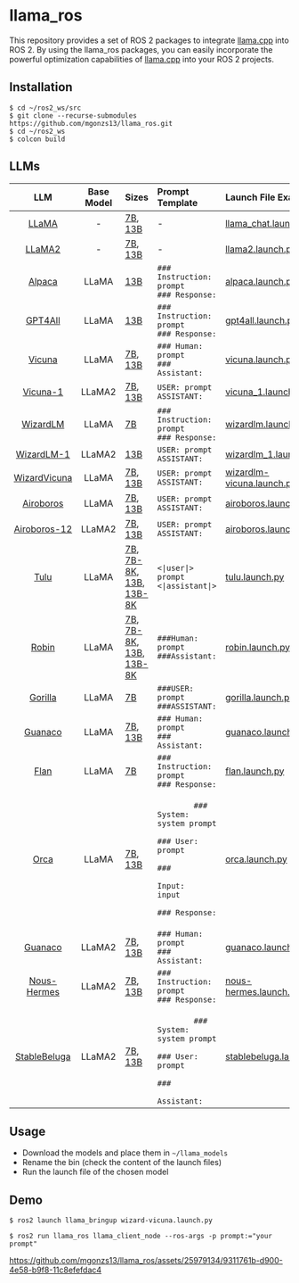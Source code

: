 # llama_ros

This repository provides a set of ROS 2 packages to integrate [llama.cpp](https://github.com/ggerganov/llama.cpp) into ROS 2. By using the llama_ros packages, you can easily incorporate the powerful optimization capabilities of [llama.cpp](https://github.com/ggerganov/llama.cpp) into your ROS 2 projects.

## Installation

```shell
$ cd ~/ros2_ws/src
$ git clone --recurse-submodules https://github.com/mgonzs13/llama_ros.git
$ cd ~/ros2_ws
$ colcon build
```

## LLMs

<table>
  <thead>
    <tr>
      <th align="center">LLM</th>
      <th align="center">Base Model</th>
      <th align="left">Sizes</th>
      <th align="left">Prompt Template</th>
      <th align="left">Launch File Example</th>
    </tr>
  </thead>
  <tbody>
    <tr>
      <td align="center">
        <a href="https://ai.meta.com/blog/large-language-model-llama-meta-ai/"
          >LLaMA</a
        >
      </td>
      <td align="center">-</td>
      <td align="left">
        <a href="https://huggingface.co/TheBloke/LLaMa-7B-GGML">7B</a>,
        <a href="https://huggingface.co/TheBloke/LLaMa-13B-GGML">13B</a>
      </td>
      <td align="left">-</td>
      <td align="left">
        <a href="llama_bringup/launch/llama_chat.launch.py"
          >llama_chat.launch.py</a
        >
      </td>
    </tr>
    <tr>
      <td align="center"><a href="https://ai.meta.com/llama/">LLaMA2</a></td>
      <td align="center">-</td>
      <td align="left">
        <a href="https://huggingface.co/TheBloke/Llama-2-7B-GGML">7B</a>,
        <a href="https://huggingface.co/TheBloke/Llama-2-13B-GGML">13B</a>
      </td>
      <td align="left">-</td>
      <td align="left">
        <a href="llama_bringup/launch/llama2.launch.py">llama2.launch.py</a>
      </td>
    </tr>
    <tr>
      <td align="center">
        <a href="https://crfm.stanford.edu/2023/03/13/alpaca.html">Alpaca</a>
      </td>
      <td align="center">LLaMA</td>
      <td align="left">
        <a href="https://huggingface.co/TheBloke/gpt4-x-alpaca-13B-GGML">13B</a>
      </td>
      <td align="left"><code>### Instruction: prompt<br />### Response:</code></td>
      <td align="left">
        <a href="llama_bringup/launch/alpaca.launch.py">alpaca.launch.py</a>
      </td>
    </tr>
    <tr>
      <td align="center">
        <a href="https://gpt4all.io/index.html">GPT4All</a>
      </td>
      <td align="center">LLaMA</td>
      <td align="left">
        <a href="https://huggingface.co/TheBloke/GPT4All-13B-snoozy-GGML"
          >13B</a
        >
      </td>
      <td align="left"><code>### Instruction: prompt<br />### Response:</code></td>
      <td align="left">
        <a href="llama_bringup/launch/gpt4all.launch.py">gpt4all.launch.py</a>
      </td>
    </tr>
    <tr>
      <td align="center">
        <a href="https://lmsys.org/blog/2023-03-30-vicuna/">Vicuna</a>
      </td>
      <td align="center">LLaMA</td>
      <td align="left">
        <a href="https://huggingface.co/TheBloke/Vicuna-7B-CoT-GGML">7B</a>,
        <a href="https://huggingface.co/TheBloke/Vicuna-13B-CoT-GGML">13B</a>
      </td>
      <td align="left"><code>### Human: prompt<br />### Assistant:</code></td>
      <td align="left">
        <a href="llama_bringup/launch/vicuna.launch.py">vicuna.launch.py</a>
      </td>
    </tr>
    <tr>
      <td align="center">
        <a href="https://lmsys.org/blog/2023-03-30-vicuna/">Vicuna-1</a>
      </td>
      <td align="center">LLaMA2</td>
      <td align="left">
        <a href="https://huggingface.co/TheBloke/vicuna-7B-v1.5-GGML">7B</a>,
        <a href="https://huggingface.co/TheBloke/vicuna-13B-v1.5-GGML">13B</a>
      </td>
      <td align="left"><code>USER: prompt<br />ASSISTANT:</code></td>
      <td align="left">
        <a href="llama_bringup/launch/vicuna_1.launch.py">vicuna_1.launch.py</a>
      </td>
    </tr>
    <tr>
      <td align="center">
        <a href="https://github.com/nlpxucan/WizardLM">WizardLM</a>
      </td>
      <td align="center">LLaMA</td>
      <td align="left">
        <a href="https://huggingface.co/TheBloke/wizardLM-7B-GGML">7B</a>
      </td>
      <td align="left"><code>### Instruction: prompt<br />### Response:</code></td>
      <td align="left">
        <a href="llama_bringup/launch/wizardlm.launch.py">wizardlm.launch.py</a>
      </td>
    </tr>
    <tr>
      <td align="center">
        <a href="https://github.com/nlpxucan/WizardLM">WizardLM-1</a>
      </td>
      <td align="center">LLaMA2</td>
      <td align="left">
        <a
          href="https://huggingface.co/TheBloke/WizardLM-1.0-Uncensored-Llama2-13B-GGML"
          >13B</a
        >
      </td>
      <td align="left"><code>USER: prompt<br />ASSISTANT:</code></td>
      <td align="left">
        <a href="llama_bringup/launch/wizardlm_1.launch.py"
          >wizardlm_1.launch.py</a
        >
      </td>
    </tr>
    <tr>
      <td align="center">
        <a href="https://github.com/melodysdreamj/WizardVicunaLM"
          >WizardVicuna</a
        >
      </td>
      <td align="center">LLaMA</td>
      <td align="left">
        <a
          href="https://huggingface.co/TheBloke/Wizard-Vicuna-7B-Uncensored-GGML"
          >7B</a
        >,
        <a
          href="https://huggingface.co/TheBloke/Wizard-Vicuna-13B-Uncensored-GGML"
          >13B</a
        >
      </td>
      <td align="left"><code>USER: prompt<br />ASSISTANT:</code></td>
      <td align="left">
        <a href="llama_bringup/launch/wizard-vicuna.launch.py"
          >wizardlm-vicuna.launch.py</a
        >
      </td>
    </tr>
    <tr>
      <td align="center">
        <a href="https://github.com/jondurbin/airoboros">Airoboros</a>
      </td>
      <td align="center">LLaMA</td>
      <td align="left">
        <a href="https://huggingface.co/TheBloke/airoboros-7B-gpt4-1.4-GGML"
          >7B</a
        >,
        <a href="https://huggingface.co/TheBloke/airoboros-13B-gpt4-1.4-GGML"
          >13B</a
        >
      </td>
      <td align="left"><code>USER: prompt<br />ASSISTANT:</code></td>
      <td align="left">
        <a href="llama_bringup/launch/airoboros.launch.py"
          >airoboros.launch.py</a
        >
      </td>
    </tr>
    <tr>
      <td align="center">
        <a href="https://github.com/jondurbin/airoboros">Airoboros-12</a>
      </td>
      <td align="center">LLaMA2</td>
      <td align="left">
        <a href="https://huggingface.co/TheBloke/airoboros-l2-7b-gpt4-2.0-GGML"
          >7B</a
        >,
        <a href="https://huggingface.co/TheBloke/airoboros-l2-13b-gpt4-2.0-GGML"
          >13B</a
        >
      </td>
      <td align="left"><code>USER: prompt<br />ASSISTANT:</code></td>
      <td align="left">
        <a href="llama_bringup/launch/airoboros.launch.py"
          >airoboros.launch.py</a
        >
      </td>
    </tr>
    <tr>
      <td align="center">
        <a href="https://github.com/allenai/open-instruct">Tulu</a>
      </td>
      <td align="center">LLaMA</td>
      <td align="left">
        <a href="https://huggingface.co/TheBloke/tulu-7B-GGML">7B</a>,
        <a href="https://huggingface.co/TheBloke/tulu-7B-SuperHOT-8K-GGML"
          >7B-8K</a
        >, <a href="https://huggingface.co/TheBloke/tulu-13B-GGML">13B</a>,
        <a href="https://huggingface.co/TheBloke/tulu-13B-SuperHOT-8K-GGML"
          >13B-8K</a
        >
      </td>
      <td align="left"><code>&lt;|user|&gt;<br />prompt<br />&lt;|assistant|&gt;</code></td>
      <td align="left">
        <a href="llama_bringup/launch/tulu.launch.py">tulu.launch.py</a>
      </td>
    </tr>
    <tr>
      <td align="center">
        <a href="https://github.com/OptimalScale/LMFlow/">Robin</a>
      </td>
      <td align="center">LLaMA</td>
      <td align="left">
        <a href="https://huggingface.co/TheBloke/robin-7B-v2-GGML">7B</a>,
        <a href="https://huggingface.co/TheBloke/Robin-7B-v2-SuperHOT-8K-GGML"
          >7B-8K</a
        >, <a href="https://huggingface.co/TheBloke/robin-13B-v2-GGML">13B</a>,
        <a href="https://huggingface.co/TheBloke/Robin-13B-v2-SuperHOT-8K-GGML"
          >13B-8K</a
        >
      </td>
      <td align="left"><code>###Human: prompt<br />###Assistant:</code></td>
      <td align="left">
        <a href="llama_bringup/launch/robin.launch.py">robin.launch.py</a>
      </td>
    </tr>
    <tr>
      <td align="center">
        <a href="https://shishirpatil.github.io/gorilla/">Gorilla</a>
      </td>
      <td align="center">LLaMA</td>
      <td align="left">
        <a href="https://huggingface.co/TheBloke/gorilla-7B-GGML">7B</a>
      </td>
      <td align="left"><code>###USER: prompt<br />###ASSISTANT:</code></td>
      <td align="left">
        <a href="llama_bringup/launch/gorilla.launch.py">gorilla.launch.py</a>
      </td>
    </tr>
    <tr>
      <td align="center">
        <a href="https://github.com/artidoro/qlora">Guanaco</a>
      </td>
      <td align="center">LLaMA</td>
      <td align="left">
        <a href="https://huggingface.co/TheBloke/guanaco-7B-GGML">7B</a>,
        <a href="https://huggingface.co/TheBloke/guanaco-13B-GGML">13B</a>
      </td>
      <td align="left"><code>### Human: prompt<br />### Assistant:</code></td>
      <td align="left">
        <a href="llama_bringup/launch/guanaco.launch.py">guanaco.launch.py</a>
      </td>
    </tr>
    <tr>
      <td align="center">
        <a href="https://huggingface.co/conceptofmind/Flan-Open-Llama-7b"
          >Flan</a
        >
      </td>
      <td align="center">LLaMA</td>
      <td align="left">
        <a href="https://huggingface.co/TheBloke/Flan-OpenLlama-7B-GGML">7B</a>
      </td>
      <td align="left"><code>### Instruction: prompt<br />### Response:</code></td>
      <td align="left">
        <a href="llama_bringup/launch/flan.launch.py">flan.launch.py</a>
      </td>
    </tr>
    <tr>
      <td align="center">
        <a href="https://huggingface.co/conceptofmind/Flan-Open-Llama-7b"
          >Orca</a
        >
      </td>
      <td align="center">LLaMA</td>
      <td align="left">
        <a href="https://huggingface.co/TheBloke/orca_mini_v2_7B-GGML">7B</a>,
        <a href="https://huggingface.co/TheBloke/orca_mini_v2_13B-GGML">13B</a>
      </td>
      <td align="left"><code>
        ### System:<br />system prompt<br /><br />### User:<br />prompt<br /><br />###
        Input:<br />input<br /><br />### Response:
      </code></td>
      <td align="left">
        <a href="llama_bringup/launch/orca.launch.py">orca.launch.py</a>
      </td>
    </tr>
    <tr>
      <td align="center">
        <a href="https://github.com/artidoro/qlora">Guanaco</a>
      </td>
      <td align="center">LLaMA2</td>
      <td align="left">
        <a href="https://huggingface.co/TheBloke/llama-2-7B-Guanaco-QLoRA-GGML"
          >7B</a
        >,
        <a href="https://huggingface.co/TheBloke/llama-2-13B-Guanaco-QLoRA-GGML"
          >13B</a
        >
      </td>
      <td align="left"><code>### Human: prompt<br />### Assistant:</code></td>
      <td align="left">
        <a href="llama_bringup/launch/guanaco.launch.py">guanaco.launch.py</a>
      </td>
    </tr>
    <tr>
      <td align="center">
        <a href="https://huggingface.co/NousResearch">Nous-Hermes</a>
      </td>
      <td align="center">LLaMA2</td>
      <td align="left">
        <a href="https://huggingface.co/TheBloke/Nous-Hermes-Llama-2-7B-GGML"
          >7B</a
        >,
        <a href="https://huggingface.co/TheBloke/Nous-Hermes-Llama2-GGML"
          >13B</a
        >
      </td>
      <td align="left"><code>### Instruction: prompt<br />### Response:</code></td>
      <td align="left">
        <a href="llama_bringup/launch/nous-hermes.launch.py"
          >nous-hermes.launch.py</a
        >
      </td>
    </tr>
    <tr>
      <td align="center">
        <a href="https://huggingface.co/stabilityai">StableBeluga</a>
      </td>
      <td align="center">LLaMA2</td>
      <td align="left">
        <a href="https://huggingface.co/TheBloke/StableBeluga-7B-GGML">7B</a>,
        <a href="https://huggingface.co/TheBloke/StableBeluga-13B-GGML">13B</a>
      </td>
      <td align="left"><code>
        ### System:<br />system prompt<br /><br />### User:<br />prompt<br /><br />###
        Assistant:</code>
      </td>
      <td align="left">
        <a href="llama_bringup/launch/stablebeluga.launch.py"
          >stablebeluga.launch.py</a
        >
      </td>
    </tr>
  </tbody>
</table>

## Usage

- Download the models and place them in `~/llama_models`
- Rename the bin (check the content of the launch files)
- Run the launch file of the chosen model

## Demo

```shell
$ ros2 launch llama_bringup wizard-vicuna.launch.py
```

```shell
$ ros2 run llama_ros llama_client_node --ros-args -p prompt:="your prompt"
```

<!-- https://user-images.githubusercontent.com/25979134/229344687-9dda3446-9f1f-40ab-9723-9929597a042c.mp4 -->

https://github.com/mgonzs13/llama_ros/assets/25979134/9311761b-d900-4e58-b9f8-11c8efefdac4
